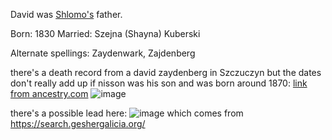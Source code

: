 David was [Shlomo's](https://github.com/Shayac/genealogy/blob/main/%D7%A9%D7%9C%D7%9E%D7%94%20%D7%9B%D7%94%D7%9F.md) father. 

Born: 1830
Married: Szejna (Shayna) Kuberski

Alternate spellings: Zaydenwark, Zajdenberg

there's a death record from a david zaydenberg in Szczuczyn but the dates don't really add up if nisson was his son and was born around 1870: [link from ancestry.com](https://search.ancestrylibrary.com/cgi-bin/sse.dll?indiv=1&dbid=1372&h=16017&tid=&pid=&queryId=026ec5af8de9537e964040056a72dc0e&usePUB=true&_phsrc=oXr104&_phstart=successSource)
![image](https://user-images.githubusercontent.com/6341114/114318077-4029e400-9ad9-11eb-89ac-9847ce775327.png)


there's a possible lead here:
![image](https://user-images.githubusercontent.com/6341114/114324919-0669d500-9afb-11eb-9182-23836fa3e561.png)
which comes from https://search.geshergalicia.org/
